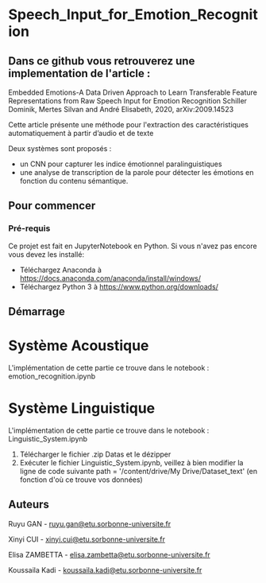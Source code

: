 # Speech_Input_for_Emotion_Recognition
## Dans ce github vous retrouverez une implementation de l'article :
Embedded Emotions-A Data Driven Approach to Learn Transferable Feature Representations from Raw Speech Input for Emotion Recognition
 Schiller Dominik, Mertes Silvan and André Elisabeth, 2020, arXiv:2009.14523


Cette article présente une méthode pour l'extraction des caractéristiques automatiquement à partir d’audio et de texte

Deux systèmes sont proposés : 
 - un CNN pour capturer les indice émotionnel paralinguistiques 
 - une analyse de transcription de la parole pour détecter les émotions en fonction du contenu sémantique.

## Pour commencer

### Pré-requis

Ce projet est fait en JupyterNotebook en Python. Si vous n'avez pas encore vous devez les installé:

- Téléchargez Anaconda à https://docs.anaconda.com/anaconda/install/windows/
- Téléchargez Python 3 à https://www.python.org/downloads/

## Démarrage
# Système Acoustique
L'implémentation de cette partie ce trouve dans le notebook : emotion_recognition.ipynb

# Système Linguistique 
L'implémentation de cette partie ce trouve dans le notebook : Linguistic_System.ipynb 

1) Télécharger le fichier .zip Datas et le dézipper
2) Exécuter le fichier Linguistic_System.ipynb, veillez à bien modifier la ligne de code suivante path = '/content/drive/My Drive/Dataset_text' (en fonction d'où ce trouve vos données)


## Auteurs
Ruyu GAN - ruyu.gan@etu.sorbonne-universite.fr

Xinyi CUI - xinyi.cui@etu.sorbonne-universite.fr

Elisa ZAMBETTA - elisa.zambetta@etu.sorbonne-universite.fr

Koussaila Kadi - koussaila.kadi@etu.sorbonne-universite.fr
